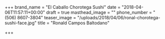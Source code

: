+++
brand_name = "El Caballo Chorotega Sushi"
date = "2018-04-06T11:57:11+00:00"
draft = true
masthead_image = ""
phone_number = "(506) 8607-3804"
teaser_image = "/uploads/2018/04/06/ronal-chorotega-sushi-face.jpg"
title = "Ronald Campos Baltodano"

+++
